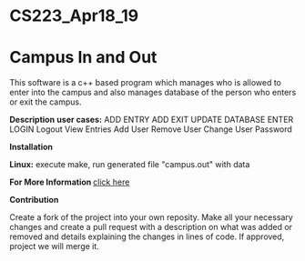 # CS223_Apr18_19

<h1>Campus In and Out</h1>

This software is a c++ based program which manages who is allowed to enter into the campus and also manages database of the person who enters or exit the campus.

<b>Description</b>
  <b>user cases:</b>
    ADD ENTRY
    ADD EXIT
    UPDATE DATABASE
    ENTER
    LOGIN
    Logout
    View Entries
    Add User 
    Remove User
    Change User Password

<b>Installation</b>

<b>Linux:</b>
execute make, run generated file "campus.out" with data

<b>For More Information </b> <a href="https://github.com/ghost1412/CS223_Apr18_19/blob/master/SRS.pdf"> click here </a>
  
<b>Contribution</b>

Create a fork of the project into your own reposity. Make all your necessary changes and create a pull request with a description on what was added or removed and details explaining the changes in lines of code. If approved, project we will merge it.
